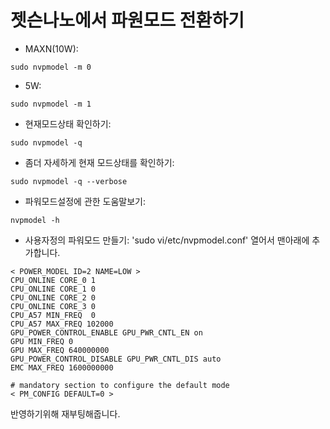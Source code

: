 # 젯슨나노에서 파원모드 전환하기

* MAXN(10W):
```
sudo nvpmodel -m 0
```
* 5W:
```
sudo nvpmodel -m 1
```
* 현재모드상태 확인하기:
```
sudo nvpmodel -q
```

* 좀더 자세하게 현재 모드상태를 확인하기:
```
sudo nvpmodel -q --verbose
```

- 파워모드설정에 관한 도움말보기:
```
nvpmodel -h
```

- 사용자정의 파워모드 만들기:  'sudo vi/etc/nvpmodel.conf' 열어서 맨아래에 추가합니다.
```
< POWER_MODEL ID=2 NAME=LOW >
CPU_ONLINE CORE_0 1
CPU_ONLINE CORE_1 0
CPU_ONLINE CORE_2 0
CPU_ONLINE CORE_3 0
CPU_A57 MIN_FREQ  0
CPU_A57 MAX_FREQ 102000
GPU_POWER_CONTROL_ENABLE GPU_PWR_CNTL_EN on
GPU MIN_FREQ 0
GPU MAX_FREQ 640000000
GPU_POWER_CONTROL_DISABLE GPU_PWR_CNTL_DIS auto
EMC MAX_FREQ 1600000000

# mandatory section to configure the default mode
< PM_CONFIG DEFAULT=0 >
```

반영하기위해 재부팅해줍니다.
